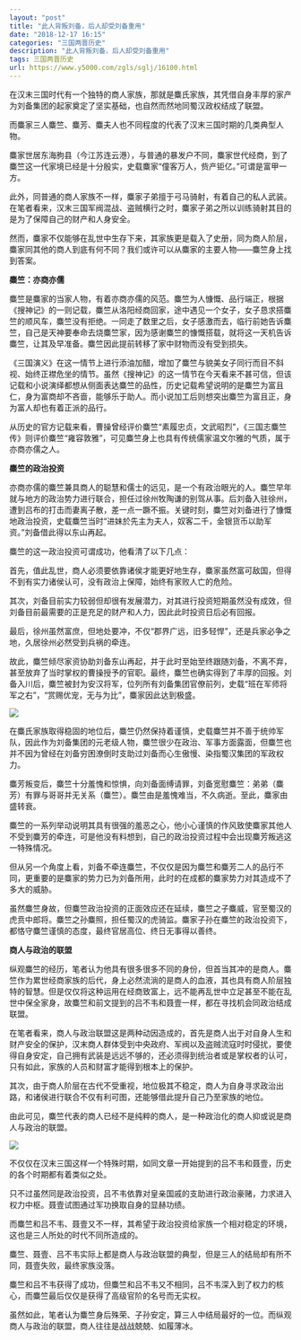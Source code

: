 ```yaml
---
layout: "post"
title: "此人背叛刘备，后人却受刘备重用"
date: "2018-12-17 16:15"
categories: "三国两晋历史"
description: "此人背叛刘备，后人却受刘备重用"
tags: 三国两晋历史
url: https://www.y5000.com/zgls/sglj/16100.html
---
```






在汉末三国时代有一个独特的商人家族，那就是麋氏家族，其凭借自身丰厚的家产为刘备集团的起家奠定了坚实基础，也自然而然地同蜀汉政权结成了联盟。

而麋家三人麋竺、麋芳、麋夫人也不同程度的代表了汉末三国时期的几类典型人物。

麋家世居东海朐县（今江苏连云港），与普通的暴发户不同，麋家世代经商，到了麋竺这一代家境已经是十分殷实，史载麋家“僮客万人，赀产钜亿。”可谓是富甲一方。

此外，同普通的商人家族不一样，麋家子弟擅于弓马骑射，有着自己的私人武装。在笔者看来，汉末三国军阀混战、盗贼横行之时，麋家子弟之所以训练骑射其目的是为了保障自己的财产和人身安全。

然而，麋家不仅能够在乱世中生存下来，其家族更是载入了史册，同为商人阶层，麋家同其他的商人到底有何不同？我们或许可以从麋家的主要人物——麋竺身上找到答案。

**麋竺：亦商亦儒**

麋竺是麋家的当家人物，有着亦商亦儒的风范。麋竺为人慷慨、品行端正，根据《搜神记》的一则记载，麋竺从洛阳经商回家，途中遇见一个女子，女子恳求搭麋竺的顺风车，麋竺没有拒绝。一同走了数里之后，女子感激而去，临行前她告诉麋竺，自己是天神要奉命去烧麋竺家，因为感谢麋竺的慷慨搭载，就将这一天机告诉麋竺，让其及早准备。麋竺因此提前转移了家中财物而没有受到损失。

《三国演义》在这一情节上进行添油加醋，增加了麋竺与貌美女子同行而目不斜视、始终正襟危坐的情节。虽然《搜神记》的这一情节在今天看来不甚可信，但该记载和小说演绎都想从侧面表达麋竺的品性，历史记载希望说明的是麋竺为富且仁，身为富商却不吝啬，能够乐于助人。而小说加工后则想突出麋竺为富且正，身为富人却也有着正派的品行。

从历史的官方记载来看，曹操曾经评价麋竺“素履忠贞，文武昭烈”，《三国志麋竺传》则评价麋竺“雍容敦雅”，可见麋竺身上也具有传统儒家温文尔雅的气质，属于亦商亦儒之人。

**麋竺的政治投资**

亦商亦儒的麋竺兼具商人的聪慧和儒士的远见，是一个有政治眼光的人。麋竺早年就与地方的政治势力进行联合，担任过徐州牧陶谦的别驾从事。后刘备入驻徐州，遭到吕布的打击而妻离子散，差一点一蹶不振。关键时刻，麋竺对刘备进行了慷慨地政治投资，史载麋竺当时“进妹於先主为夫人，奴客二千，金银货币以助军资。”刘备借此得以东山再起。

麋竺的这一政治投资可谓成功，他看清了以下几点：

首先，值此乱世，商人必须要依靠诸侯才能更好地生存，麋家虽然富可敌国，但得不到有实力诸侯认可，没有政治上保障，始终有家败人亡的危险。

其次，刘备目前实力较弱但却很有发展潜力，对其进行投资短期虽然没有成效，但刘备目前最需要的正是充足的财产和人力，因此此时投资日后必有回报。

最后，徐州虽然富庶，但地处要冲，不仅“郡界广远，旧多轻悍”，还是兵家必争之地，久居徐州必然受到兵祸的牵连。

故此，麋竺倾尽家资协助刘备东山再起，并于此时至始至终跟随刘备，不离不弃，甚至放弃了当时掌权的曹操授予的官职。最终，麋竺也确实得到了丰厚的回报。刘备入川后，麋竺被封为安汉将军，位列所有刘备集团官僚前列，史载“班在军师将军之右”，“赏赐优宠，无与为比”，麋家因此达到极盛。

![](https://img.y5000.com/uploads/allimg/170306/8-1F3061P236214.jpg)

在麋氏家族取得稳固的地位后，麋竺仍然保持着谨慎，史载麋竺并不善于统帅军队，因此作为刘备集团的元老级人物，麋竺很少在政治、军事方面露面，但麋竺也并不因为曾经在刘备穷困潦倒时支助过刘备而心生傲慢、染指蜀汉集团的军政权力。

麋芳叛变后，麋竺十分羞愧和惊惧，向刘备面缚请罪，刘备宽慰麋竺：弟弟（麋芳）有罪与哥哥并无关系（麋竺）。麋竺由是羞愧难当，不久病逝。至此，麋家由盛转衰。

麋竺的一系列举动说明其具有很强的羞恶之心，他小心谨慎的作风致使麋家其他人不受到麋芳的牵连，可是他没有料想到，自己的政治投资过程中会出现麋芳叛逃这一特殊情况。

但从另一个角度上看，刘备不牵连麋竺，不仅仅是因为麋竺和麋芳二人的品行不同，更重要的是麋家的势力已为刘备所用，此时的在成都的麋家势力对其造成不了多大的威胁。

虽然麋竺身故，但麋竺政治投资的正面效应还在延续，麋竺之子麋威，官至蜀汉的虎贲中郎将。麋竺之孙麋照，担任蜀汉的虎骑监。麋家子孙在麋竺的政治投资下，都恪守麋竺谨慎的态度，最终官居高位、终日无事得以善终。

**商人与政治的联盟**

纵观麋竺的经历，笔者认为他具有很多很多不同的身份，但首当其冲的是商人。麋竺作为累世经商家族的后代，身上必然流淌的是商人的血液，其也具有商人阶层独特的智慧。但是仅仅将这种运用在经商致富上，远不能再乱世中立足甚至不能在乱世中保全家身，故麋竺和前文提到的吕不韦和聂壹一样，都在寻找机会同政治结成联盟。

在笔者看来，商人与政治联盟这是两种动因造成的，首先是商人出于对自身人生和财产安全的保护，汉末商人群体受到中央政府、军阀以及盗贼流寇时时侵扰，要使得自身安定，自己拥有武装是远远不够的，还必须得到统治者或是掌权者的认可，只有如此，家族的人员和财富才能得到根本上的保护。

其次，由于商人阶层在古代不受重视，地位极其不稳定，商人为自身寻求政治出路，和诸侯进行联合不仅有利可图，还能够借此提升自己乃至家族的地位。

由此可见，麋竺代表的商人已经不是纯粹的商人，是一种政治化的商人抑或说是商人与政治的联盟。

![](https://img.y5000.com/uploads/allimg/170306/8-1F3061P244239.jpg)

不仅仅在汉末三国这样一个特殊时期，如同文章一开始提到的吕不韦和聂壹，历史的各个时期都有着类似之处。

只不过虽然同是政治投资，吕不韦依靠对皇亲国戚的支助进行政治豪赌，力求进入权力中枢。聂壹试图通过军功换取自身的显赫功绩。

而麋竺和吕不韦、聂壹又不一样，其希望于政治投资给家族一个相对稳定的环境，这也是三人所处的时代不同所造成的。

麋竺、聂壹、吕不韦实际上都是商人与政治联盟的典型，但是三人的结局却有所不同，聂壹失败，最终家族没落。

麋竺和吕不韦获得了成功，但麋竺和吕不韦又不相同，吕不韦深入到了权力的核心，而麋竺最后仅仅是获得了高级官阶的名号而无实权。

虽然如此，笔者认为麋竺身后殊荣、子孙安定，算三人中结局最好的一位。而纵观商人与政治的联盟，商人往往是战战兢兢、如履薄冰。
